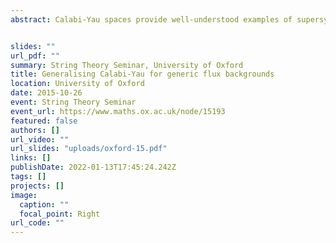 ```yaml
---
abstract: Calabi-Yau spaces provide well-understood examples of supersymmetric vacua in supergravity. The supersymmetry conditions on such spaces can be rephrased as the existence and integrability of a particular geometric structure. When fluxes are allowed, the conditions are more complicated and the analogue of the geometric structure is not well understood. In this talk, I will review work that defines the analogue of Calabi-Yau geometry for generic D=4, N=2 supergravity backgrounds. The geometry is characterised by a pair of structures in generalised geometry that interpolate between complex, symplectic and hyper-Kahler geometry. Supersymmetry is then equivalent to integrability of the structures, which appears as moment maps for diffeomorphisms and gauge transformations. I will also discuss the extension AdS backgrounds, where deformations of these geometric structures correspond to exactly marginal deformations of the dual field theories.


slides: ""
url_pdf: ""
summary: String Theory Seminar, University of Oxford
title: Generalising Calabi-Yau for generic flux backgrounds
location: University of Oxford
date: 2015-10-26
event: String Theory Seminar
event_url: https://www.maths.ox.ac.uk/node/15193
featured: false
authors: []
url_video: ""
url_slides: "uploads/oxford-15.pdf"
links: []
publishDate: 2022-01-13T17:45:24.242Z
tags: []
projects: []
image:
  caption: ""
  focal_point: Right
url_code: ""
---
```

